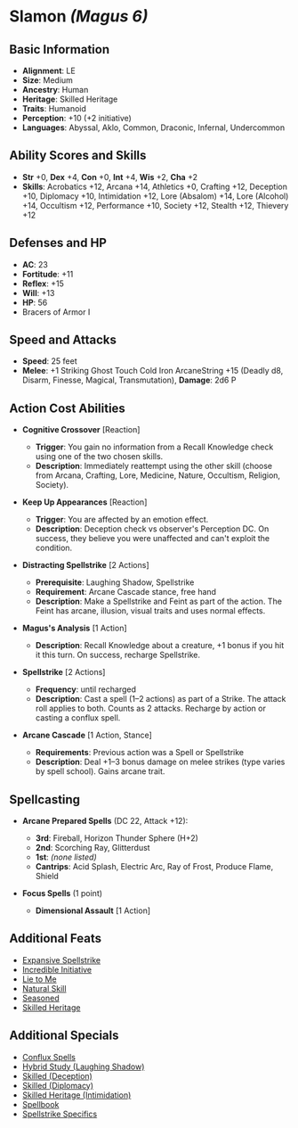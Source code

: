 # Slamon *(Magus 6)*

## Basic Information

- **Alignment**: LE
- **Size**: Medium
- **Ancestry**: Human
- **Heritage**: Skilled Heritage
- **Traits**: Humanoid
- **Perception**: +10 (+2 initiative)
- **Languages**: Abyssal, Aklo, Common, Draconic, Infernal, Undercommon

## Ability Scores and Skills

- **Str** +0, **Dex** +4, **Con** +0, **Int** +4, **Wis** +2, **Cha** +2
- **Skills**: Acrobatics +12, Arcana +14, Athletics +0, Crafting +12, Deception +10, Diplomacy +10, Intimidation +12, Lore (Absalom) +14, Lore (Alcohol) +14, Occultism +12, Performance +10, Society +12, Stealth +12, Thievery +12

## Defenses and HP

- **AC**: 23
- **Fortitude**: +11
- **Reflex**: +15
- **Will**: +13
- **HP**: 56
- Bracers of Armor I

## Speed and Attacks

- **Speed**: 25 feet
- **Melee**: +1 Striking Ghost Touch Cold Iron ArcaneString +15 (Deadly d8, Disarm, Finesse, Magical, Transmutation), **Damage**: 2d6 P

## Action Cost Abilities

- **Cognitive Crossover** [Reaction]
  - **Trigger**: You gain no information from a Recall Knowledge check using one of the two chosen skills.
  - **Description**: Immediately reattempt using the other skill (choose from Arcana, Crafting, Lore, Medicine, Nature, Occultism, Religion, Society).

- **Keep Up Appearances** [Reaction]
  - **Trigger**: You are affected by an emotion effect.
  - **Description**: Deception check vs observer's Perception DC. On success, they believe you were unaffected and can't exploit the condition.

- **Distracting Spellstrike** [2 Actions]
  - **Prerequisite**: Laughing Shadow, Spellstrike
  - **Requirement**: Arcane Cascade stance, free hand
  - **Description**: Make a Spellstrike and Feint as part of the action. The Feint has arcane, illusion, visual traits and uses normal effects.

- **Magus's Analysis** [1 Action]
  - **Description**: Recall Knowledge about a creature, +1 bonus if you hit it this turn. On success, recharge Spellstrike.

- **Spellstrike** [2 Actions]
  - **Frequency**: until recharged
  - **Description**: Cast a spell (1–2 actions) as part of a Strike. The attack roll applies to both. Counts as 2 attacks. Recharge by action or casting a conflux spell.

- **Arcane Cascade** [1 Action, Stance]
  - **Requirements**: Previous action was a Spell or Spellstrike
  - **Description**: Deal +1–3 bonus damage on melee strikes (type varies by spell school). Gains arcane trait.

## Spellcasting

- **Arcane Prepared Spells** (DC 22, Attack +12):
  - **3rd**: Fireball, Horizon Thunder Sphere (H+2)
  - **2nd**: Scorching Ray, Glitterdust
  - **1st**: *(none listed)*
  - **Cantrips**: Acid Splash, Electric Arc, Ray of Frost, Produce Flame, Shield

- **Focus Spells** (1 point)
  - **Dimensional Assault** [1 Action]

## Additional Feats

- [Expansive Spellstrike](https://2e.aonprd.com/Feats.aspx?Traits=389)
- [Incredible Initiative](https://2e.aonprd.com/Feats.aspx?ID=794)
- [Lie to Me](https://2e.aonprd.com/Feats.aspx?ID=811)
- [Natural Skill](https://2e.aonprd.com/Feats.aspx?ID=71)
- [Seasoned](https://2e.aonprd.com/Feats.aspx?ID=2149)
- [Skilled Heritage](https://2e.aonprd.com/Heritages.aspx?Ancestry=6)

## Additional Specials

- [Conflux Spells](https://2e.aonprd.com/Classes.aspx?ID=17)
- [Hybrid Study (Laughing Shadow)](https://2e.aonprd.com/Classes.aspx?ID=17)
- [Skilled (Deception)](https://2e.aonprd.com/)
- [Skilled (Diplomacy)](https://2e.aonprd.com/)
- [Skilled Heritage (Intimidation)](https://2e.aonprd.com/)
- [Spellbook](https://2e.aonprd.com/Classes.aspx?ID=17)
- [Spellstrike Specifics](https://2e.aonprd.com/Classes.aspx?ID=17)
